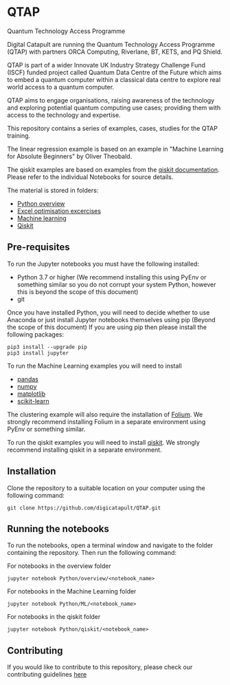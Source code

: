 # QTAP
Quantum Technology Access Programme

Digital Catapult are running the Quantum Technology Access Programme (QTAP) with partners ORCA Computing, Riverlane, 
BT, KETS, and PQ Shield.  

QTAP is part of a wider Innovate UK Industry Strategy Challenge Fund  (ISCF) funded project called Quantum Data Centre 
of the Future which aims to embed a quantum computer within a classical data centre to explore real world access to a quantum computer. 

QTAP aims to engage organisations, raising awareness of the technology and exploring potential quantum computing use cases; providing them with access to the technology and expertise.

This repository contains a series of examples, cases, studies for the QTAP training.  

The linear regression example is based on an example in "Machine Learning for Absolute Beginners"
by Oliver Theobald.

The qiskit examples are based on examples from the [qiskit documentation](https://qiskit.org/documentation/stable/0.28/index.html).  
Please refer to the individual Notebooks for source details.

The material is stored in folders:
- [Python overview](/Python/overview)
- [Excel optimisation excercises](/Excel)
- [Machine learning](/Python/ML)
- [Qiskit](/Python/qiskit)

## Pre-requisites
To run the Jupyter notebooks you must have the following installed:
- Python 3.7 or higher (We recommend installing this using PyEnv or something similar so you do not corrupt your system Python, however this is beyond the scope of this document)
- git

Once you have installed Python, you will need to decide whether to use Anaconda or just install Jupyter notebooks themselves using pip (Beyond the scope of this document)
If you are using pip then please install the following packages:
```
pip3 install --upgrade pip
pip3 install jupyter
```
To run the Machine Learning examples you will need to install
 - [pandas](https://pandas.pydata.org/docs/getting_started/install.html)
 - [numpy](https://numpy.org/install/)
 - [matplotlib](https://matplotlib.org/stable/users/installing/index.html)
 - [scikit-learn](https://scikit-learn.org/stable/install.html)

The clustering example will also require the installation of [Folium](https://pypi.org/project/folium/).  We strongly recommend installing 
Folium in a separate environment using PyEnv or something similar.

To run the qiskit examples you will need to install [qiskit](https://qiskit.org/documentation/stable/0.28/getting_started.html). We strongly 
recommend installing qiskit in a separate environment.

## Installation
Clone the repository to a suitable location on your computer using the following command:
```
git clone https://github.com/digicatapult/QTAP.git

```

## Running the notebooks
To run the notebooks, open a terminal window and navigate to the folder containing the repository.  Then run the following command:

For notebooks in the overview folder
```
jupyter notebook Python/overview/<notebook_name>
```

For notebooks in the Machine Learning folder
```
jupyter notebook Python/ML/<notebook_name>
```

For notebooks in the qiskit folder
```
jupyter notebook Python/qiskit/<notebook_name>
```

## Contributing
If you would like to contribute to this repository, please check our contributing guidelines [here](/CONTRIBUTING.md)